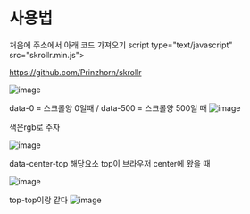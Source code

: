 # 사용법

처음에 주소에서 아래 코드 가져오기 
script type="text/javascript" src="skrollr.min.js"></script>
	<script type="text/javascript">
	var s = skrollr.init();
	</script>
</body>

https://github.com/Prinzhorn/skrollr

![image](https://user-images.githubusercontent.com/85022962/133020128-9ce42aa0-125f-472b-b9a1-702ac99af754.png)

data-0 = 스크롤양 0일때 /  data-500 = 스크롤양 500일 때
![image](https://user-images.githubusercontent.com/85022962/133020317-3b38c1b9-2802-4427-9384-5c337313684d.png)

색은rgb로 주자

![image](https://user-images.githubusercontent.com/85022962/133021204-2b522090-6b0e-4ed3-904a-546fa3f459cc.png)

data-center-top 해당요소 top이 브라우저 center에 왔을 때

![image](https://user-images.githubusercontent.com/85022962/133021513-c5213392-0908-417b-a423-1156944e0a1a.png)

top-top이랑 같다
![image](https://user-images.githubusercontent.com/85022962/133021895-28d3d8ab-c02e-4acd-8670-3b2e13973a58.png)

















